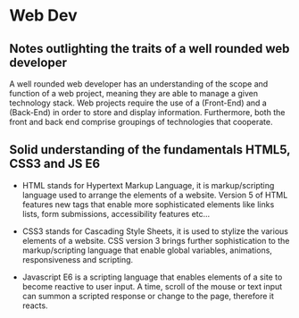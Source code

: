 # Web Dev

## Notes outlighting the traits of a well rounded web developer 

A well rounded web developer has an understanding of the scope and function of a web project, meaning they are able to manage a given technology stack. Web projects require the use of a (Front-End) and a (Back-End) in order to store and display information. Furthermore, both the front and back end comprise groupings of technologies that cooperate. 

## Solid understanding of the fundamentals HTML5, CSS3 and JS E6

* HTML stands for Hypertext Markup Language, it is markup/scripting language used to arrange the elements of a website. Version 5 of HTML features new tags that enable more sophisticated elements like links lists, form submissions, accessibility features etc...

* CSS3 stands for Cascading Style Sheets, it is used to stylize the various elements of a website. CSS version 3 brings further sophistication to the markup/scripting language that enable global variables, animations, responsiveness and scripting.

* Javascript E6 is a scripting language that enables elements of a site to become reactive to user input. A time, scroll of the mouse or text input can summon a scripted response or change to the page, therefore it reacts.

